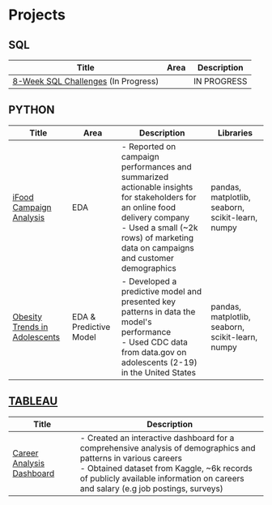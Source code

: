 # Projects

## SQL
|            Title                  |  Area |Description     |
|--------------------------------------|------|----|
| [8-Week SQL Challenges](https://github.com/DottL/8-Weeks-SQL-Challenge/tree/main) (In Progress)|  | IN PROGRESS |


## PYTHON
|         Title                   |  Area     |  Description        | Libraries|
|--------------------------------------|------|----------|-----|
| [iFood Campaign Analysis](https://github.com/DottL/iFoodCampaign) | EDA | - Reported on campaign performances and summarized actionable insights for stakeholders for an online food delivery company <br> - Used a small (~2k rows) of marketing data on campaigns and customer demographics| pandas, matplotlib, seaborn, scikit-learn, numpy|
| [Obesity Trends in Adolescents](https://github.com/DottL/ObesityAdolescents/) | EDA & Predictive Model | - Developed a predictive model and presented key patterns in data the model's performance<br>- Used CDC data from data.gov on adolescents (2-19) in the United States|pandas, matplotlib, seaborn, scikit-learn, numpy|


## [TABLEAU](https://public.tableau.com/app/profile/ly.nguyen7333/vizzes)
|            Title                  |  Description     |
|--------------------------------------|------|
| [Career Analysis Dashboard](https://public.tableau.com/app/profile/ly.nguyen7333/viz/CareerAnalysis_17373683727380/DegreeDashboard) | - Created an interactive dashboard for a comprehensive analysis of demographics and patterns in various careers<br>- Obtained dataset from Kaggle, ~6k records of publicly available information on careers and salary (e.g job postings, surveys)|
